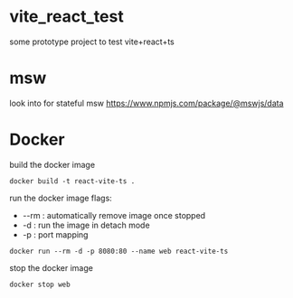 # vite_react_test
some prototype project to test vite+react+ts



# msw
look into for stateful msw  https://www.npmjs.com/package/@mswjs/data



# Docker
build the docker image 
```shell
docker build -t react-vite-ts .
```

run the docker image 
flags:
* --rm : automatically remove image once stopped
* -d : run the image in detach mode
* -p : port mapping
 
```shell
docker run --rm -d -p 8080:80 --name web react-vite-ts
```
stop the docker image
```shell
docker stop web
```